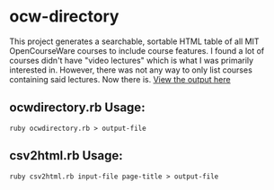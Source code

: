 # ocw-directory
This project generates a searchable, sortable HTML table of all MIT OpenCourseWare courses to include course features.
I found a lot of courses didn't have "video lectures" which is what I was primarily interested in.
However, there was not any way to only list courses containing said lectures. Now there is.
[View the output here](http://adamstevenson.me/ocw-directory/)

## ocwdirectory.rb Usage:
```ruby ocwdirectory.rb > output-file```

## csv2html.rb Usage:

```ruby csv2html.rb input-file page-title > output-file```
